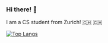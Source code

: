 ### Hi there! 👋

I am a CS student from Zurich! 🇨🇭
:switzerland:
<br>

[![Top Langs](https://github-readme-stats.vercel.app/api/top-langs/?username=dsaemii&layout=compact&theme=tokyonight)](https://github.com/anuraghazra/github-readme-stats)
